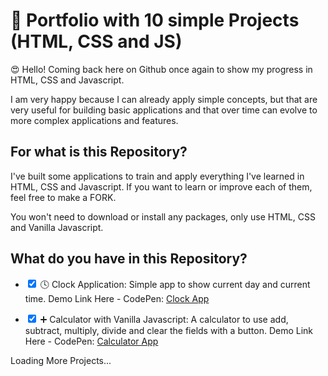 <h1>🚀 Portfolio with 10 simple Projects (HTML, CSS and JS)</h1>

<p>😍 Hello! Coming back here on Github once again to show my progress in HTML, CSS and Javascript. 

I am very happy because I can already apply simple concepts, but that are very useful for building basic applications and that over time can evolve to more complex applications and features. </p>

<h2>For what is this Repository?</h2>

<p> 

I've built some applications to train and apply everything I've learned in HTML, CSS and Javascript. If you want to learn or improve each of them, feel free to make a FORK. 

You won't need to download or install any packages, only use HTML, CSS and Vanilla Javascript. </p>

<h2>What do you have in this Repository?</h2>

 * <input type="checkbox" checked> 🕓 Clock Application: Simple app to show current day and current time. Demo Link Here - CodePen: [Clock App](asd)

  * <input type="checkbox" checked> ➕ Calculator with Vanilla Javascript: A calculator to use add, subtract, multiply, divide and clear the fields with a button. Demo Link Here - CodePen: [Calculator App](https://codepen.io/hcastromachado/pen/wvozzNo)

Loading More Projects... 